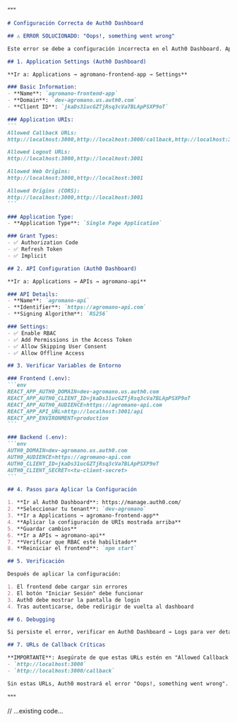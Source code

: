 """
````markdown
# Configuración Correcta de Auth0 Dashboard

## ⚠️ ERROR SOLUCIONADO: "Oops!, something went wrong"

Este error se debe a configuración incorrecta en el Auth0 Dashboard. Aplica la siguiente configuración EXACTA:

## 1. Application Settings (Auth0 Dashboard)

**Ir a: Applications → agromano-frontend-app → Settings**

### Basic Information:
- **Name**: `agromano-frontend-app`
- **Domain**: `dev-agromano.us.auth0.com`
- **Client ID**: `jkaDs31ucGZTjRsq3cVa7BLApPSXP9oT`

### Application URIs:
```
Allowed Callback URLs:
http://localhost:3000,http://localhost:3000/callback,http://localhost:3001,http://localhost:3001/callback

Allowed Logout URLs:
http://localhost:3000,http://localhost:3001

Allowed Web Origins:
http://localhost:3000,http://localhost:3001

Allowed Origins (CORS):
http://localhost:3000,http://localhost:3001
```

### Application Type:
- **Application Type**: `Single Page Application`

### Grant Types:
- ✅ Authorization Code
- ✅ Refresh Token
- ✅ Implicit

## 2. API Configuration (Auth0 Dashboard)

**Ir a: Applications → APIs → agromano-api**

### API Details:
- **Name**: `agromano-api`
- **Identifier**: `https://agromano-api.com`
- **Signing Algorithm**: `RS256`

### Settings:
- ✅ Enable RBAC
- ✅ Add Permissions in the Access Token
- ✅ Allow Skipping User Consent
- ✅ Allow Offline Access

## 3. Verificar Variables de Entorno

### Frontend (.env):
```env
REACT_APP_AUTH0_DOMAIN=dev-agromano.us.auth0.com
REACT_APP_AUTH0_CLIENT_ID=jkaDs31ucGZTjRsq3cVa7BLApPSXP9oT
REACT_APP_AUTH0_AUDIENCE=https://agromano-api.com
REACT_APP_API_URL=http://localhost:3001/api
REACT_APP_ENVIRONMENT=production
```

### Backend (.env):
```env
AUTH0_DOMAIN=dev-agromano.us.auth0.com
AUTH0_AUDIENCE=https://agromano-api.com
AUTH0_CLIENT_ID=jkaDs31ucGZTjRsq3cVa7BLApPSXP9oT
AUTH0_CLIENT_SECRET=<tu-client-secret>
```

## 4. Pasos para Aplicar la Configuración

1. **Ir al Auth0 Dashboard**: https://manage.auth0.com/
2. **Seleccionar tu tenant**: `dev-agromano`
3. **Ir a Applications → agromano-frontend-app**
4. **Aplicar la configuración de URIs mostrada arriba**
5. **Guardar cambios**
6. **Ir a APIs → agromano-api**
7. **Verificar que RBAC esté habilitado**
8. **Reiniciar el frontend**: `npm start`

## 5. Verificación

Después de aplicar la configuración:

1. El frontend debe cargar sin errores
2. El botón "Iniciar Sesión" debe funcionar
3. Auth0 debe mostrar la pantalla de login
4. Tras autenticarse, debe redirigir de vuelta al dashboard

## 6. Debugging

Si persiste el error, verificar en Auth0 Dashboard → Logs para ver detalles específicos del error.

## 7. URLs de Callback Críticas

**IMPORTANTE**: Asegúrate de que estas URLs estén en "Allowed Callback URLs":
- `http://localhost:3000`
- `http://localhost:3000/callback`

Sin estas URLs, Auth0 mostrará el error "Oops!, something went wrong".

````
"""

// ...existing code...
